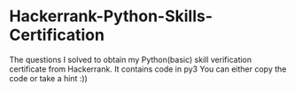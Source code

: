 # Hackerrank-Python-Skills-Certification
The questions I solved to obtain my Python(basic) skill verification certificate from Hackerrank. It contains code in py3
You can either copy the code or take a hint :))
